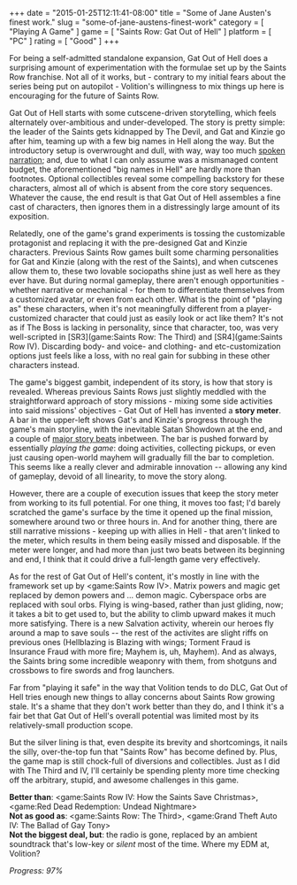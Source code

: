 +++
date = "2015-01-25T12:11:41-08:00"
title = "Some of Jane Austen's finest work."
slug = "some-of-jane-austens-finest-work"
category = [ "Playing A Game" ]
game = [ "Saints Row: Gat Out of Hell" ]
platform = [ "PC" ]
rating = [ "Good" ]
+++

For being a self-admitted standalone expansion, Gat Out of Hell does a surprising amount of experimentation with the formulae set up by the Saints Row franchise.  Not all of it works, but - contrary to my initial fears about the series being put on autopilot - Volition's willingness to mix things up here is encouraging for the future of Saints Row.

Gat Out of Hell starts with some cutscene-driven storytelling, which feels alternately over-ambitious and under-developed.  The story is pretty simple: the leader of the Saints gets kidnapped by The Devil, and Gat and Kinzie go after him, teaming up with a few big names in Hell along the way.  But the introductory setup is overwrought and dull, with way, way too much <a href="http://saintsrow.wikia.com/Jane_Austen">spoken narration</a>; and, due to what I can only assume was a mismanaged content budget, the aforementioned "big names in Hell" are hardly more than footnotes.  Optional collectibles reveal some compelling backstory for these characters, almost all of which is absent from the core story sequences.  Whatever the cause, the end result is that Gat Out of Hell assembles a fine cast of characters, then ignores them in a distressingly large amount of its exposition.

Relatedly, one of the game's grand experiments is tossing the customizable protagonist and replacing it with the pre-designed Gat and Kinzie characters.  Previous Saints Row games built some charming personalities for Gat and Kinzie (along with the rest of the Saints), and when cutscenes allow them to, these two lovable sociopaths shine just as well here as they ever have.  But during normal gameplay, there aren't enough opportunities - whether narrative or mechanical - for them to differentiate themselves from a customized avatar, or even from each other.  What is the point of "playing as" these characters, when it's not meaningfully different from a player-customized character that could just as easily look or act like them?  It's not as if The Boss is lacking in personality, since that character, too, was very well-scripted in [SR3](game:Saints Row: The Third) and [SR4](game:Saints Row IV).  Discarding body- and voice- and clothing- and etc-customization options just feels like a loss, with no real gain for subbing in these other characters instead.

The game's biggest gambit, independent of its story, is how that story is revealed.  Whereas previous Saints Rows just slightly meddled with the straightforward approach of story missions - mixing some side activities into said missions' objectives - Gat Out of Hell has invented a <b>story meter</b>.  A bar in the upper-left shows Gat's and Kinzie's progress through the game's main storyline, with the inevitable Satan Showdown at the end, and a couple of <a href="https://www.youtube.com/watch?v=OvAJIVSLqK4">major story beats</a> inbetween.  The bar is pushed forward by essentially <i>playing the game</i>: doing activities, collecting pickups, or even just causing open-world mayhem will gradually fill the bar to completion.  This seems like a really clever and admirable innovation -- allowing any kind of gameplay, devoid of all linearity, to move the story along.

However, there are a couple of execution issues that keep the story meter from working to its full potential.  For one thing, it moves too fast; I'd barely scratched the game's surface by the time it opened up the final mission, somewhere around two or three hours in.  And for another thing, there are still narrative missions - keeping up with allies in Hell - that aren't linked to the meter, which results in them being easily missed and disposable.  If the meter were longer, and had more than just two beats between its beginning and end, I think that it could drive a full-length game very effectively.

As for the rest of Gat Out of Hell's content, it's mostly in line with the framework set up by <game:Saints Row IV>.  Matrix powers and magic get replaced by demon powers and ... demon magic.  Cyberspace orbs are replaced with soul orbs.  Flying is wing-based, rather than just gliding, now; it takes a bit to get used to, but the ability to climb upward makes it much more satisfying.  There is a new Salvation activity, wherein our heroes fly around a map to save souls -- the rest of the activites are slight riffs on previous ones (Hellblazing is Blazing with wings; Torment Fraud is Insurance Fraud with more fire; Mayhem is, uh, Mayhem).  And as always, the Saints bring some incredible weaponry with them, from shotguns and crossbows to fire swords and frog launchers.

Far from "playing it safe" in the way that Volition tends to do DLC, Gat Out of Hell tries enough new things to allay concerns about Saints Row growing stale.  It's a shame that they don't work better than they do, and I think it's a fair bet that Gat Out of Hell's overall potential was limited most by its relatively-small production scope.

But the silver lining is that, even despite its brevity and shortcomings, it nails the silly, over-the-top fun that "Saints Row" has become defined by.  Plus, the game map is still chock-full of diversions and collectibles.  Just as I did with The Third and IV, I'll certainly be spending plenty more time checking off the arbitrary, stupid, and awesome challenges in this game.

<b>Better than</b>: <game:Saints Row IV: How the Saints Save Christmas>, <game:Red Dead Redemption: Undead Nightmare>  
<b>Not as good as</b>: <game:Saints Row: The Third>, <game:Grand Theft Auto IV: The Ballad of Gay Tony>  
<b>Not the biggest deal, but</b>: the radio is gone, replaced by an ambient soundtrack that's low-key or <i>silent</i> most of the time.  Where my EDM at, Volition?

<i>Progress: 97%</i>